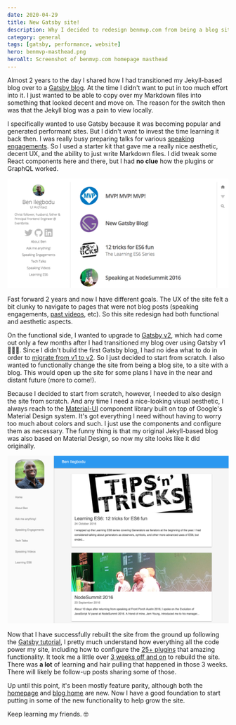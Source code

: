 ```yaml
---
date: 2020-04-29
title: New Gatsby site!
description: Why I decided to redesign benmvp.com from being a blog site to being a site that contains a blog
category: general
tags: [gatsby, performance, website]
hero: benmvp-masthead.png
heroAlt: Screenshot of benmvp.com homepage masthead
---
```


Almost 2 years to the day I shared how I had transitioned my Jekyll-based blog over to a [Gatsby blog](/blog/new-gatsby-blog/). At the time I didn't want to put in too much effort into it. I just wanted to be able to copy over my Markdown files into something that looked decent and move on. The reason for the switch then was that the Jekyll blog was a pain to view locally.

I specifically wanted to use Gatsby because it was becoming popular and generated performant sites. But I didn't want to invest the time learning it back then. I was really busy preparing talks for various [speaking engagements](/speak/). So I used a starter kit that gave me a really nice aesthetic, decent UX, and the ability to just write Markdown files. I did tweak some React components here and there, but I had **no clue** how the plugins or GraphQL worked.

![Screenshot of previous Gatsby blog](gatsby-blog-screenshot.png)

Fast forward 2 years and now I have different goals. The UX of the site felt a bit clunky to navigate to pages that were not blog posts (speaking engagements, [past videos](/videos/), etc). So this site redesign had both functional and aesthetic aspects.

On the functional side, I wanted to upgrade to [Gatsby v2](https://www.gatsbyjs.org/blog/2018-09-17-gatsby-v2/), which had come out only a few months after I had transitioned my blog over using Gatsby v1 🤦🏾‍♂️. Since I didn't build the first Gatsby blog, I had no idea what to do in order to [migrate from v1 to v2](https://www.gatsbyjs.org/docs/migrating-from-v1-to-v2/). So I just decided to start from scratch. I also wanted to functionally change the site from being a blog site, to a site with a blog. This would open up the site for some plans I have in the near and distant future (more to come!).

Because I decided to start from scratch, however, I needed to also design the site from scratch. And any time I need a nice-looking visual aesthetic, I always reach to the [Material-UI](https://material-ui.com/) component library built on top of Google's Material Design system. It's got everything I need without having to worry too much about colors and such. I just use the components and configure them as necessary. The funny thing is that my original Jekyll-based blog was also based on Material Design, so now my site looks like it did originally.

![Screenshot of the Jekyll-based blog](../new-gatsby-blog/previous-blog.png)

Now that I have successfully rebuilt the site from the ground up following the [Gatsby tutorial](https://www.gatsbyjs.org/tutorial/), I pretty much understand how everything all the code power my site, including how to configure the [25+ plugins](https://github.com/benmvp/benmvp.com/blob/17c7abf254f32ed8cbc58f3c327f5944ef89cc2a/gatsby-config.js) that amazing functionality. It took me a little over [3 weeks off and on](https://github.com/benmvp/benmvp.com/pull/19) to rebuild the site. There was **a lot** of learning and hair pulling that happened in those 3 weeks. There will likely be follow-up posts sharing some of those.

Up until this point, it's been mostly feature parity, although both the [homepage](/) and [blog home](/blog/) are new. Now I have a good foundation to start putting in some of the new functionality to help grow the site.

Keep learning my friends. 🤓
